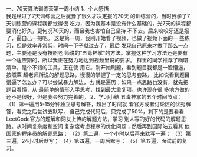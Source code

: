 一、70天算法训练营第一周小结
    1、个人感悟	
	我是经过了7天训练营之后犹豫了很久才决定报的70天
        的训练营的，当时我学了7天训练营的课程我都觉得很
        吃力，因为我基本是没有什么基础的，光7天的课程都
        要消化好久，更何况70天的，而且我也害怕自己坚持
        不下去。后来咬咬牙还是报了，逼自己一把吧。
	这是第一周，我刚开始看了视频，也做了视频下面的一
        些练习，但是效率非常低，时间一下子就过去了，最后
        发现自己原来才做了那么一点题，主要还是没有按照老
        师说的“五毒神掌”的方法。掌握这种学习方法还是要有
        一个适应期的，所以我正在努力地达到视频里说的要求。
        群里的同学推荐了嘀嗒清单，是个不错的工具，正在使
        用它。刚开始刷题，看到题目我都是一脸懵逼，按照覃
        超老师所说的解题思路，慢慢的掌握了一定的思考套路，
        比如说看到题目懵逼了怎么办？可以尝试暴力解法，也
        就是遍历；如果一点思路也没有，就先把题目看懂，从
        最简单的情形入手思考，找到最大重复项。也许现在很
        多地方做的还不是很好，但是我会努力完善的。
     2、学习小结
	五毒神掌的五个时间节点：
       （1）第一遍用5-15分钟独立思考解答，超出了时间就
        看官方或者讨论区的优秀解答，看完之后尝试去默写，
        自己完成代码后，只完成了50%，剩下的是要看看
        LeetCode官方的题解和网友上传的解题方法，学习
        别人写的好的代码的解题思路。从时间复杂度和空间
        复杂度考虑程序的优化问题；然后再到国际站去看其
        他国家的程序员的解题思路；
       （2）第二遍，一个小时以后再来默写一遍；
       （3）第三遍，24小时后默写；
       （4）第四遍，一周后默写；
       （5）第五遍，面试前的复习。
	
